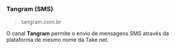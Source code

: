 ### Tangram (SMS)
> tangram.com.br

O canal **Tangram** permite o envio de mensagens SMS através da plataforma de mesmo nome da Take.net.

